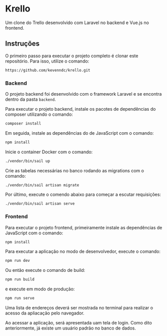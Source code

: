 # Krello

Um clone do Trello desenvolvido com Laravel no backend e Vue.js no frontend.

## Instruções

O primeiro passo para executar o projeto completo é clonar este repositório. Para isso, utilize o comando: 
```sh
https://github.com/kevenndc/krello.git
```

### Backend
O projeto backend foi desenvolvido com o framework Laravel e se encontra dentro da pasta `backend`.


Para executar o projeto backend, instale os pacotes de dependências do composer utilizando o comando:

```sh
composer install
```

Em seguida, instale as dependências do de JavaScript com o comando:

```sh
npm install
```
Inicie o container Docker com o comando:

```sh
./vendor/bin/sail up
```
Crie as tabelas necessárias no banco rodando as migrations com o comando:

```sh
./vendor/bin/sail artisan migrate
```

Por último, execute o comendo abaixo para começar a escutar requisições:

```sh
./vendor/bin/sail artisan serve
```

### Frontend

Para executar o projeto frontend, primeiramente instale as dependências de JavaScript com o comando:

```sh
npm install
```
Para executar a aplicação no modo de desenvolvedor, execute o comando:

```sh
npm run dev
```

Ou então execute o comando de build:

```sh
npm run build
```

e execute em modo de produção:

```sh
npm run serve
```
Uma lista de endereços deverá ser mostrada no terminal para realizar o acesso da apliacação pelo navegador.

Ao acessar a aplicação, será apresentada uam tela de login. Como dito anteriormente, já existe um usuário padrão no banco de dados.